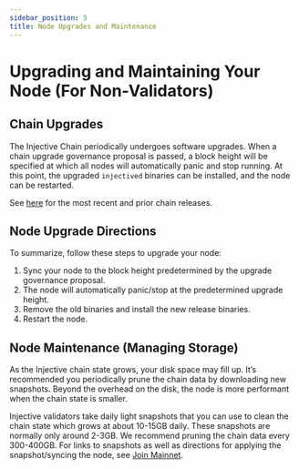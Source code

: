```yaml
---
sidebar_position: 5
title: Node Upgrades and Maintenance
---
```


# Upgrading and Maintaining Your Node (For Non-Validators)

## Chain Upgrades

The Injective Chain periodically undergoes software upgrades. When a chain upgrade governance proposal is passed, a block height will be specified at which all nodes will automatically panic and stop running. At this point, the upgraded `injectived` binaries can be installed, and the node can be restarted.

See [here](https://github.com/InjectiveLabs/injective-chain-releases/releases) for the most recent and prior chain releases.

## Node Upgrade Directions

To summarize, follow these steps to upgrade your node:

1. Sync your node to the block height predetermined by the upgrade governance proposal.
2. The node will automatically panic/stop at the predetermined upgrade height.
3. Remove the old binaries and install the new release binaries.
4. Restart the node.

## Node Maintenance (Managing Storage)

As the Injective chain state grows, your disk space may fill up. It’s recommended you periodically prune the chain data by downloading new snapshots. Beyond the overhead on the disk, the node is more performant when the chain state is smaller.

Injective validators take daily light snapshots that you can use to clean the chain state which grows at about 10-15GB daily. These snapshots are normally only around 2-3GB. We recommend pruning the chain data every 300-400GB. For links to snapshots as well as directions for applying the snapshot/syncing the node, see [Join Mainnet](../../docs/nodes/RunNode/mainnet/).
